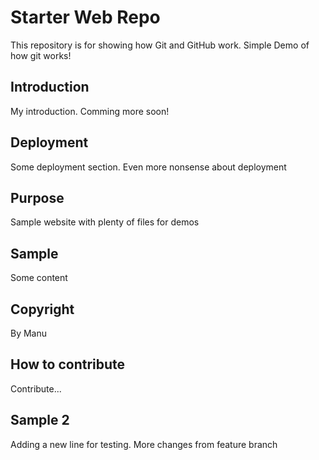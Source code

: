 # Starter Web Repo

This repository is for showing how Git and GitHub work. Simple Demo of how git works!

## Introduction
My introduction. Comming more soon!

## Deployment
Some deployment section.
Even more nonsense about deployment

## Purpose

Sample website with plenty of files for demos

## Sample
Some content

## Copyright
By Manu

## How to contribute
Contribute...

## Sample 2
Adding a new line for testing. More changes from feature branch